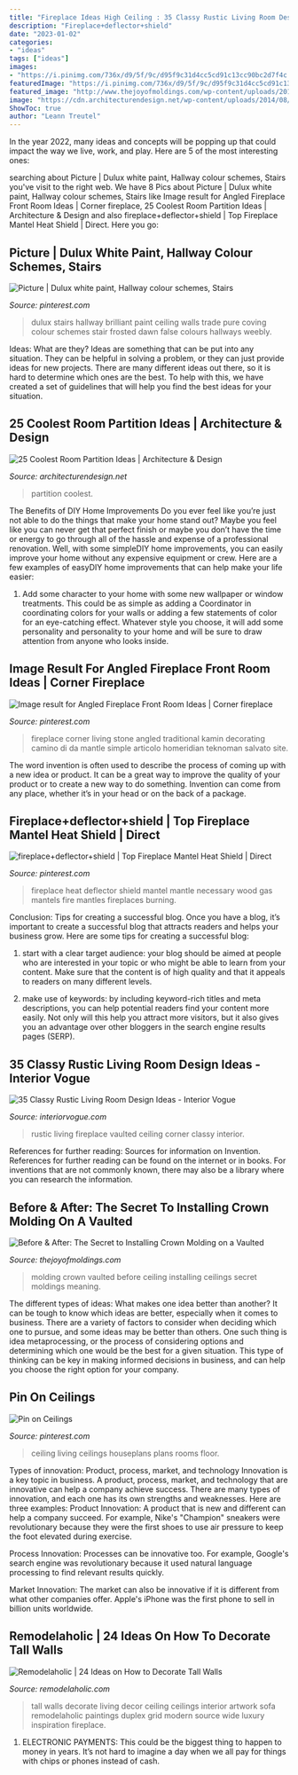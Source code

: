 ```yaml
---
title: "Fireplace Ideas High Ceiling : 35 Classy Rustic Living Room Design Ideas"
description: "Fireplace+deflector+shield"
date: "2023-01-02"
categories:
- "ideas"
tags: ["ideas"]
images:
- "https://i.pinimg.com/736x/d9/5f/9c/d95f9c31d4cc5cd91c13cc90bc2d7f4c.jpg"
featuredImage: "https://i.pinimg.com/736x/d9/5f/9c/d95f9c31d4cc5cd91c13cc90bc2d7f4c.jpg"
featured_image: "http://www.thejoyofmoldings.com/wp-content/uploads/2012/03/before-great-room-crown-molding-vaulted-ceiling.jpg"
image: "https://cdn.architecturendesign.net/wp-content/uploads/2014/08/951.jpg"
ShowToc: true
author: "Leann Treutel"
---
```



In the year 2022, many ideas and concepts will be popping up that could impact the way we live, work, and play. Here are 5 of the most interesting ones:

	

		
searching about Picture | Dulux white paint, Hallway colour schemes, Stairs you've visit to the right web. We have 8 Pics about Picture | Dulux white paint, Hallway colour schemes, Stairs like Image result for Angled Fireplace Front Room Ideas | Corner fireplace, 25 Coolest Room Partition Ideas | Architecture &amp; Design and also fireplace+deflector+shield | Top Fireplace Mantel Heat Shield | Direct. Here you go:
		
    
## Picture | Dulux White Paint, Hallway Colour Schemes, Stairs

<img loading=lazy src="https://i.pinimg.com/736x/d9/5f/9c/d95f9c31d4cc5cd91c13cc90bc2d7f4c.jpg" onerror="this.onerror=null;this.src='https://tse4.mm.bing.net/th?id=OIP.DizMXi8kcxEAkbaQRUGoDgAAAA&amp;pid=15.1';" alt="Picture | Dulux white paint, Hallway colour schemes, Stairs">

_Source: pinterest.com_

>dulux stairs hallway brilliant paint ceiling walls trade pure coving colour schemes stair frosted dawn false colours hallways weebly. 

	

Ideas: What are they?
Ideas are something that can be put into any situation. They can be helpful in solving a problem, or they can just provide ideas for new projects. There are many different ideas out there, so it is hard to determine which ones are the best. To help with this, we have created a set of guidelines that will help you find the best ideas for your situation.

    
## 25 Coolest Room Partition Ideas | Architecture &amp; Design

<img loading=lazy src="https://cdn.architecturendesign.net/wp-content/uploads/2014/08/951.jpg" onerror="this.onerror=null;this.src='https://tse1.mm.bing.net/th?id=OIP.l6uPWvwx0ulWGilhQm37mgHaLK&amp;pid=15.1';" alt="25 Coolest Room Partition Ideas | Architecture &amp; Design">

_Source: architecturendesign.net_

>partition coolest. 

	

The Benefits of DIY Home Improvements
Do you ever feel like you’re just not able to do the things that make your home stand out? Maybe you feel like you can never get that perfect finish or maybe you don’t have the time or energy to go through all of the hassle and expense of a professional renovation. Well, with some simpleDIY home improvements, you can easily improve your home without any expensive equipment or crew. Here are a few examples of easyDIY home improvements that can help make your life easier: 
1. Add some character to your home with some new wallpaper or window treatments. This could be as simple as adding a Coordinator in coordinating colors for your walls or adding a few statements of color for an eye-catching effect. Whatever style you choose, it will add some personality and personality to your home and will be sure to draw attention from anyone who looks inside.

    
## Image Result For Angled Fireplace Front Room Ideas | Corner Fireplace

<img loading=lazy src="https://i.pinimg.com/736x/3c/6b/23/3c6b23aa1efc844ce6063aedcd2ad52b.jpg" onerror="this.onerror=null;this.src='https://tse2.mm.bing.net/th?id=OIP.octBNpkN25CLdfZYl_8XiAHaKI&amp;pid=15.1';" alt="Image result for Angled Fireplace Front Room Ideas | Corner fireplace">

_Source: pinterest.com_

>fireplace corner living stone angled traditional kamin decorating camino di da mantle simple articolo homeridian teknoman salvato site. 

	

The word invention is often used to describe the process of coming up with a new idea or product. It can be a great way to improve the quality of your product or to create a new way to do something. Invention can come from any place, whether it’s in your head or on the back of a package.

    
## Fireplace+deflector+shield | Top Fireplace Mantel Heat Shield | Direct

<img loading=lazy src="https://i.pinimg.com/736x/94/53/eb/9453eb77c63a777590f49f03413294ab--fireplace-mantles-fireplace-ideas.jpg" onerror="this.onerror=null;this.src='https://tse4.mm.bing.net/th?id=OIP.QTuE_NgBoPbSfNJh4rlN7wHaHa&amp;pid=15.1';" alt="fireplace+deflector+shield | Top Fireplace Mantel Heat Shield | Direct">

_Source: pinterest.com_

>fireplace heat deflector shield mantel mantle necessary wood gas mantels fire mantles fireplaces burning. 

	

Conclusion: Tips for creating a successful blog.
Once you have a blog, it’s important to create a successful blog that attracts readers and helps your business grow. Here are some tips for creating a successful blog:
1. start with a clear target audience: your blog should be aimed at people who are interested in your topic or who might be able to learn from your content. Make sure that the content is of high quality and that it appeals to readers on many different levels.

2. make use of keywords: by including keyword-rich titles and meta descriptions, you can help potential readers find your content more easily. Not only will this help you attract more visitors, but it also gives you an advantage over other bloggers in the search engine results pages (SERP).


    
## 35 Classy Rustic Living Room Design Ideas - Interior Vogue

<img loading=lazy src="http://interiorvogue.com/wp-content/uploads/2016/10/Corner-Fireplace-with-Vaulted-Ceiling.jpg" onerror="this.onerror=null;this.src='https://tse3.mm.bing.net/th?id=OIP.-p_T0MFbL6CjDzq4Z2yfdgHaLH&amp;pid=15.1';" alt="35 Classy Rustic Living Room Design Ideas - Interior Vogue">

_Source: interiorvogue.com_

>rustic living fireplace vaulted ceiling corner classy interior. 

	

References for further reading: Sources for information on Invention.
References for further reading can be found on the internet or in books. For inventions that are not commonly known, there may also be a library where you can research the information.

    
## Before &amp; After: The Secret To Installing Crown Molding On A Vaulted

<img loading=lazy src="http://www.thejoyofmoldings.com/wp-content/uploads/2012/03/before-great-room-crown-molding-vaulted-ceiling.jpg" onerror="this.onerror=null;this.src='https://tse2.mm.bing.net/th?id=OIP.TbwcDWAOu8L0Wsh6wOjdhQHaJ4&amp;pid=15.1';" alt="Before &amp; After: The Secret to Installing Crown Molding on a Vaulted">

_Source: thejoyofmoldings.com_

>molding crown vaulted before ceiling installing ceilings secret moldings meaning. 

	

The different types of ideas: What makes one idea better than another?
It can be tough to know which ideas are better, especially when it comes to business. There are a variety of factors to consider when deciding which one to pursue, and some ideas may be better than others. One such thing is idea metaprocessing, or the process of considering options and determining which one would be the best for a given situation. This type of thinking can be key in making informed decisions in business, and can help you choose the right option for your company.

    
## Pin On Ceilings

<img loading=lazy src="https://i.pinimg.com/736x/76/94/9c/76949cb0ce32629154b19844016ade1e--ceilings.jpg" onerror="this.onerror=null;this.src='https://tse1.mm.bing.net/th?id=OIP.y1CyCddlpmnQqoiWgoiz2QHaKQ&amp;pid=15.1';" alt="Pin on Ceilings">

_Source: pinterest.com_

>ceiling living ceilings houseplans plans rooms floor. 

	

Types of innovation: Product, process, market, and technology
Innovation is a key topic in business. A product, process, market, and technology that are innovative can help a company achieve success. There are many types of innovation, and each one has its own strengths and weaknesses. Here are three examples: 
Product Innovation: A product that is new and different can help a company succeed. For example, Nike's "Champion" sneakers were revolutionary because they were the first shoes to use air pressure to keep the foot elevated during exercise.

Process Innovation: Processes can be innovative too. For example, Google's search engine was revolutionary because it used natural language processing to find relevant results quickly.

Market Innovation: The market can also be innovative if it is different from what other companies offer. Apple's iPhone was the first phone to sell in billion units worldwide.

    
## Remodelaholic | 24 Ideas On How To Decorate Tall Walls

<img loading=lazy src="http://www.remodelaholic.com/wp-content/uploads/2015/07/wall-art.jpg" onerror="this.onerror=null;this.src='https://tse2.mm.bing.net/th?id=OIP.IScXqSJNDSuWoxXeERBxPgHaLC&amp;pid=15.1';" alt="Remodelaholic | 24 Ideas on How to Decorate Tall Walls">

_Source: remodelaholic.com_

>tall walls decorate living decor ceiling ceilings interior artwork sofa remodelaholic paintings duplex grid modern source wide luxury inspiration fireplace. 

	

1. ELECTRONIC PAYMENTS: This could be the biggest thing to happen to money in years. It’s not hard to imagine a day when we all pay for things with chips or phones instead of cash. 

